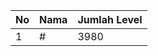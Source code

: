 | No | Nama            | Jumlah Level |
|----|-----------------|--------------|
| 1  | #    |    3980        |
